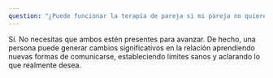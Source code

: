 ```yaml
---
question: "¿Puede funcionar la terapia de pareja si mi pareja no quiere venir?"
---
```

Sí. No necesitas que ambos estén presentes para avanzar. De hecho, una persona puede generar cambios significativos en la relación aprendiendo nuevas formas de comunicarse, estableciendo límites sanos y aclarando lo que realmente desea.
